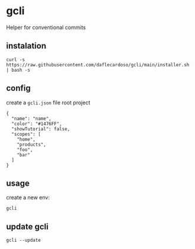 # gcli
Helper for conventional commits

## instalation

```curl -s https://raw.githubusercontent.com/daflecardoso/gcli/main/installer.sh | bash -s```

## config

create a ```gcli.json``` file root project

```
{
  "name": "name",
  "color": "#1476FF",
  "showTutorial": false,
  "scopes": [
    "home",
    "products",
    "foo",
    "bar"
  ]
}
```

## usage

create a new env:

```gcli```

## update gcli

```gcli --update```

